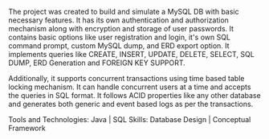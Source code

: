 The project was created to build and simulate a MySQL DB with basic necessary features. It has its own authentication and authorization mechanism along with encryption and storage of user passwords. It contains basic options like user registration and login, it's own SQL command prompt, custom MySQL dump, and ERD export option. It implements queries like CREATE, INSERT, UPDATE, DELETE, SELECT, SQL DUMP, ERD Generation and FOREIGN KEY SUPPORT.

Additionally, it supports concurrent transactions using time based table locking mechanism. It can handle concurrent users at a time and accepts the queries in SQL format. It follows ACID properties like any other database and generates both generic and event based logs as per the transactions.

Tools and Technologies: Java | SQL
Skills: Database Design | Conceptual Framework
